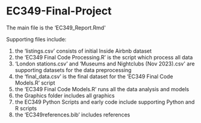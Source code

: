 # EC349-Final-Project
The main file is the ‘EC349_Report.Rmd'

Supporting files include:
1. the ‘listings.csv’ consists of initial Inside Airbnb dataset
2. the ‘EC349 Final Code Processing.R’ is the script which process all data
3. ‘London stations.csv’ and ‘Museums and Nightclubs (Nov 2023).csv' are supporting datasets for the data preprocessing
4. the ‘final_data.csv’ is the final dataset for the ‘EC349 Final Code Models.R’ script 
5. the ‘EC349 Final Code Models.R’ runs all the data analysis and models
6. the Graphics folder includes all graphics
7. the EC349 Python Scripts and early code include supporting Python and R scripts
8. the ‘EC349references.bib’ includes references
